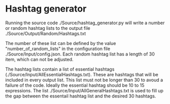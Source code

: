 # Hashtag generator

Running the source code ./Source/hashtag_generator.py will write a number or random hashtag lists to the output file ./Source/Output/Random/Hashtags.txt

The number of these list can be defined by the value "number_of_random_lists" in the configuration file ./Source/Input/config.json. Each random hashtag list has a length of 30 item, which can not be adjusted.

The hashtag lists contain a list of essential hashtags (./Source/Input/AllEssentialHashtags.txt). These are hashtags that will be included in every output list. This list must not be longer than 30 to avoud a failure of the code. Ideally the essential hashtag should be 10 to 15 expressions. The list ./Source/Input/AllGeneralHashtags.txt is used to fill up the gap between the essentail hashtag list and the desired 30 hashtags.